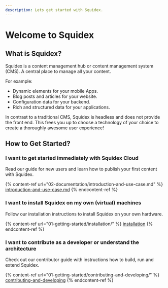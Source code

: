 ```yaml
---
description: Lets get started with Squidex.
---
```


# Welcome to Squidex

## What is Squidex?

Squidex is a content management hub or content management system (CMS). A central place to manage all your content.

For example:

* Dynamic elements for your mobile Apps.
* Blog posts and articles for your website.
* Configuration data for your backend.
* Rich and structured data for your applications.

In contrast to a traditional CMS, Squidex is headless and does not provide the front end. This frees you up to choose a technology of your choice to create a thoroughly awesome user experience!

## How to Get Started?

### I want to get started immediately with Squidex Cloud

Read our guide for new users and learn how to publish your first content with Squidex.

{% content-ref url="02-documentation/introduction-and-use-case.md" %}
[introduction-and-use-case.md](02-documentation/introduction-and-use-case.md)
{% endcontent-ref %}

### I want to install Squidex on my own (virtual) machines

Follow our installation instructions to install Squidex on your own hardware.

{% content-ref url="01-getting-started/installation/" %}
[installation](01-getting-started/installation/)
{% endcontent-ref %}

### I want to contribute as a developer or understand the architecture

Check out our contributor guide with instructions how to build, run and extend Squidex.

{% content-ref url="01-getting-started/contributing-and-developing/" %}
[contributing-and-developing](01-getting-started/contributing-and-developing/)
{% endcontent-ref %}

